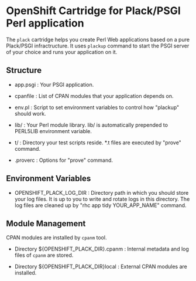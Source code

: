 # OpenShift Cartridge for Plack/PSGI Perl application

The `plack` cartridge helps you create Perl Web applications based on
a pure Plack/PSGI infractructure. It uses `plackup` command to start
the PSGI server of your choice and runs your application on it.


## Structure

- app.psgi :
  Your PSGI application.
  
- cpanfile :
  List of CPAN modules that your application depends on.
  
- env.pl :
  Script to set environment variables to control how "plackup" should work.
  
- lib/ :
  Your Perl module library. lib/ is automatically prepended to
  PERL5LIB environment variable.
  
- t/ :
  Directory your test scripts reside. *.t files are executed by
  "prove" command.
  
- .proverc :
  Options for "prove" command.


## Environment Variables

- OPENSHIFT_PLACK_LOG_DIR :
  Directory path in which you should store your log files. It is up to
  you to write and rotate logs in this directory. The log files are
  cleaned up by "rhc app tidy YOUR_APP_NAME" command.


## Module Management

CPAN modules are installed by `cpanm` tool.

- Directory ${OPENSHIFT_PLACK_DIR}.cpanm :
  Internal metadata and log files of `cpanm` are stored.

- Directory ${OPENSHIFT_PLACK_DIR}local :
  External CPAN modules are installed.

